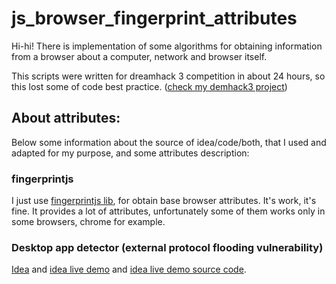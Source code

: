 # js_browser_fingerprint_attributes

Hi-hi!
There is implementation of some algorithms for obtaining information from a browser about a computer, network and browser itself.

This scripts were written for dreamhack 3 competition in about 24 hours, so this lost some of code best practice. (<a href="https://github.com/pymq/demhack3">check my demhack3 project</a>)



## About attributes:
Below some information about the source of idea/code/both, that I used and adapted for my purpose, and some attributes description:

### fingerprintjs

I just use <a href="https://github.com/fingerprintjs/fingerprintjs">fingerprintjs lib</a>, for obtain base browser attributes. It's work, it's fine.
It provides a lot of attributes, unfortunately some of them works only in some browsers, chrome for example. 
 
 ### Desktop app detector (external protocol flooding vulnerability)
 
 <a href="https://fingerprintjs.com/blog/external-protocol-flooding/">Idea</a> and <a href="https://schemeflood.com/">idea live demo</a> and <a href="https://github.com/fingerprintjs/external-protocol-flooding">idea live demo source code</a>. 
 
 
